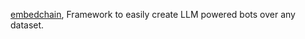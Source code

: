 
[embedchain](https://github.com/embedchain/embedchain), Framework to easily create LLM powered bots over any dataset.
